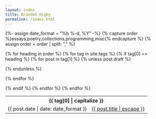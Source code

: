 ```yaml
---
layout: index
title: Branden Higby
permalink: /index.html
---
```

{%- assign date_format = "%b %-d, %Y" -%}
{% capture order %}essays,poetry,collections,programming,misc{% endcapture %}
{% assign order = order | split: "," %}
<table class="index">
{% for heading in order %}
{% for tag in site.tags %}
{% if tag[0] == heading %}
<tbody>
<tr>
<th colspan="2">
  {{ tag[0] | capitalize }}
</th>
</tr>
{% for post in tag[1] %}
  {% unless post.draft %}


<tr>
  <td>
    <time>{{ post.date | date: date_format }}</time>
  </td>
  <td>
    <a href="{{ post.url | relative_url | remove: ".html" }}" {% unless post.setup.style %}class="internal" {% endunless %}>{{ post.title | escape }}</a>
  </td></tr>


{% endunless %}




{% endfor %}
</tbody>
{% endif %}
{% endfor %}
{% endfor %}
</table>
